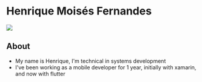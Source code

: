 # Henrique Moisés Fernandes

<a href="https://github.com/wRiqie/wRiqie">
  <img align="center" src="https://github-readme-stats.vercel.app/api?username=wRiqie&hide=contribs,prs,issues&count_private=true&show_icons=true&theme=tokyonight"/>
</a>

## About
- My name is Henrique, I'm technical in systems development 
- I've been working as a mobile developer for 1 year, initially with xamarin, and now with flutter
